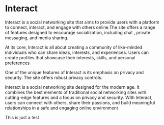 # Interact

  Interact is a social networking site that aims to provide users with a platform to connect, interact, and engage with others online.The site offers a range of features designed to encourage socialization, including chat , private messaging, and media sharing.

  At its core, Interact is all about creating a community of like-minded individuals who can share ideas, interests, and experiences. Users can create profiles that showcase their interests, skills, and personal preferences

   One of the unique features of Interact is its emphasis on privacy and security. The site offers robust privacy controls.

  Interact is a social networking site designed for the modern age. It combines the best elements of traditional social networking sites with cutting-edge features and a focus on privacy and security. With Interact, users can connect with others, share their passions, and build meaningful relationships in a safe and engaging online environment


  This is just a test
